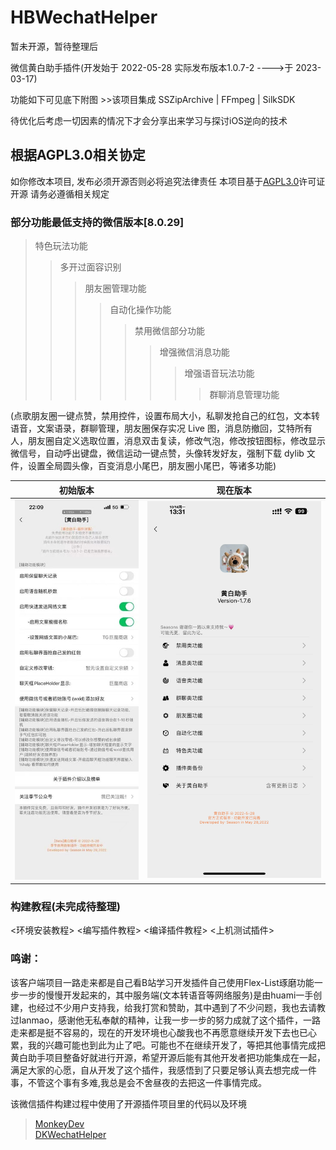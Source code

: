 # HBWechatHelper
暂未开源，暂待整理后

微信黄白助手插件(开发始于 2022-05-28 实际发布版本1.0.7-2 ---->于 2023-03-17)

功能如下可见底下附图 >>该项目集成 SSZipArchive | FFmpeg | SilkSDK

待优化后考虑一切因素的情况下才会分享出来学习与探讨iOS逆向的技术

## 根据AGPL3.0相关协定

如你修改本项目, 发布必须开源否则必将追究法律责任
  本项目基于[AGPL3.0](https://github.com/Huangbai233/HBWeChatHelper/tree/main?tab=AGPL-3.0-1-ov-file)许可证开源 请务必遵循相关规定

### 部分功能最低支持的微信版本[8.0.29] 
>特色玩法功能
>>多开过面容识别
>>>朋友圈管理功能
>>>>自动化操作功能
>>>>>禁用微信部分功能
>>>>>>增强微信消息功能
>>>>>>>增强语音玩法功能
>>>>>>>>群聊消息管理功能

(点歌朋友圈一键点赞，禁用控件，设置布局大小，私聊发抢自己的红包，文本转语音，文案语录，群聊管理，朋友圈保存实况 Live 图，消息防撤回，艾特所有人，朋友圈自定义选取位置，消息双击复读，修改气泡，修改按钮图标，修改显示微信号，自动呼出键盘，微信运动一键点赞，头像转发好友，强制下载 dylib 文件，设置全局圆头像，百变消息小尾巴，朋友圈小尾巴，等诸多功能)

|  初始版本  | 现在版本 |
| --- | --- |
| ![初始版本](./IMG_20241014132958.jpg) | ![现在版本](./IMG_20241014133142.png)|

### 构建教程(未完成待整理)
<环境安装教程>
<编写插件教程>
<编译插件教程>
<上机测试插件>

### 鸣谢：
 该客户端项目一路走来都是自己看B站学习开发插件自己使用Flex-List琢磨功能一步一步的慢慢开发起来的，其中服务端(文本转语音等网络服务)是由huami一手创建，也经过不少用户支持我，给我打赏和赞助，其中遇到了不少问题，我也去请教过lanmao，感谢他无私奉献的精神，让我一步一步的努力成就了这个插件，一路走来都是挺不容易的，现在的开发环境也心酸我也不再愿意继续开发下去也已心累，我的兴趣可能也到此为止了吧。可能也不在继续开发了，等把其他事情完成把黄白助手项目整备好就进行开源，希望开源后能有其他开发者把功能集成在一起，满足大家的心愿，自从开发了这个插件，我感悟到了只要足够认真去想完成一件事，不管这个事有多难,我总是会不舍昼夜的去把这一件事情完成。
 
该微信插件构建过程中使用了开源插件项目里的代码以及环境
>[MonkeyDev](https://github.com/AloneMonkey/MonkeyDev)   
>[DKWechatHelper](https://github.com/DKJone/DKWechatHelper) 
